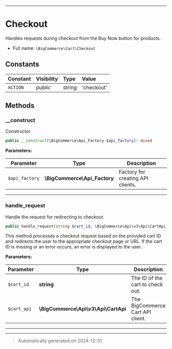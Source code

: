 ***

# Checkout

Handles requests during checkout from the Buy Now button for products.



* Full name: `\BigCommerce\Cart\Checkout`


## Constants

| Constant | Visibility | Type | Value |
|:---------|:-----------|:-----|:------|
|`ACTION`|public|string|&#039;checkout&#039;|


## Methods


### __construct

Constructor.

```php
public __construct(\BigCommerce\Api_Factory $api_factory): mixed
```








**Parameters:**

| Parameter | Type | Description |
|-----------|------|-------------|
| `$api_factory` | **\BigCommerce\Api_Factory** | Factory for creating API clients. |





***

### handle_request

Handle the request for redirecting to checkout.

```php
public handle_request(string $cart_id, \BigCommerce\Api\v3\Api\CartApi $cart_api): void
```

This method processes a checkout request based on the provided cart ID and redirects the user
to the appropriate checkout page or URL. If the cart ID is missing or an error occurs,
an error is displayed to the user.






**Parameters:**

| Parameter | Type | Description |
|-----------|------|-------------|
| `$cart_id` | **string** | The ID of the cart to check out. |
| `$cart_api` | **\BigCommerce\Api\v3\Api\CartApi** | The BigCommerce Cart API client. |





***


***
> Automatically generated on 2024-12-31
